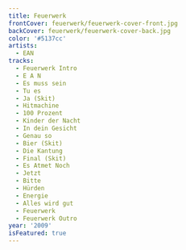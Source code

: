 ```yaml
---
title: Feuerwerk
frontCover: feuerwerk/feuerwerk-cover-front.jpg
backCover: feuerwerk/feuerwerk-cover-back.jpg
color: '#5137cc'
artists:
  - EAN
tracks:
  - Feuerwerk Intro
  - E A N
  - Es muss sein
  - Tu es
  - Ja (Skit)
  - Hitmachine
  - 100 Prozent
  - Kinder der Nacht
  - In dein Gesicht
  - Genau so
  - Bier (Skit)
  - Die Kantung
  - Final (Skit)
  - Es Atmet Noch
  - Jetzt
  - Bitte
  - Hürden
  - Energie
  - Alles wird gut
  - Feuerwerk
  - Feuerwerk Outro
year: '2009'
isFeatured: true
---
```

